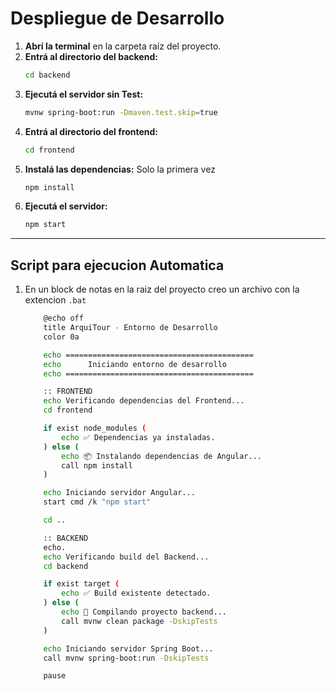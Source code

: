 # Despliegue de Desarrollo

1. **Abrí la terminal** en la carpeta raíz del proyecto.
2. **Entrá al directorio del backend:**
   ```bash
   cd backend
4. **Ejecutá el servidor sin Test:**
   ```bash
   mvnw spring-boot:run -Dmaven.test.skip=true
    ```
5. **Entrá al directorio del frontend:**
   ```bash
   cd frontend
6. **Instalá las dependencias:** Solo la primera vez
   ```bash
   npm install
7. **Ejecutá el servidor:**
   ```bash
   npm start
    ```
---

## Script para ejecucion Automatica

1. En un block de notas en la raiz del proyecto creo un archivo con la extencion `.bat` 

    ```bash
        @echo off
        title ArquiTour - Entorno de Desarrollo
        color 0a

        echo ==========================================
        echo      Iniciando entorno de desarrollo
        echo ==========================================

        :: FRONTEND
        echo Verificando dependencias del Frontend...
        cd frontend

        if exist node_modules (
            echo ✅ Dependencias ya instaladas.
        ) else (
            echo 📦 Instalando dependencias de Angular...
            call npm install
        )

        echo Iniciando servidor Angular...
        start cmd /k "npm start"

        cd ..

        :: BACKEND
        echo.
        echo Verificando build del Backend...
        cd backend

        if exist target (
            echo ✅ Build existente detectado.
        ) else (
            echo 🔧 Compilando proyecto backend...
            call mvnw clean package -DskipTests
        )

        echo Iniciando servidor Spring Boot...
        call mvnw spring-boot:run -DskipTests

        pause

    ```

